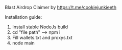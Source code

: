 Blast Airdrop Claimer by https://t.me/cookiejunkieeth

Installation guide:
1. Install stable NodeJs build
2. cd "file path" --> npm i
3. Fill wallets.txt and proxys.txt
4. node main
